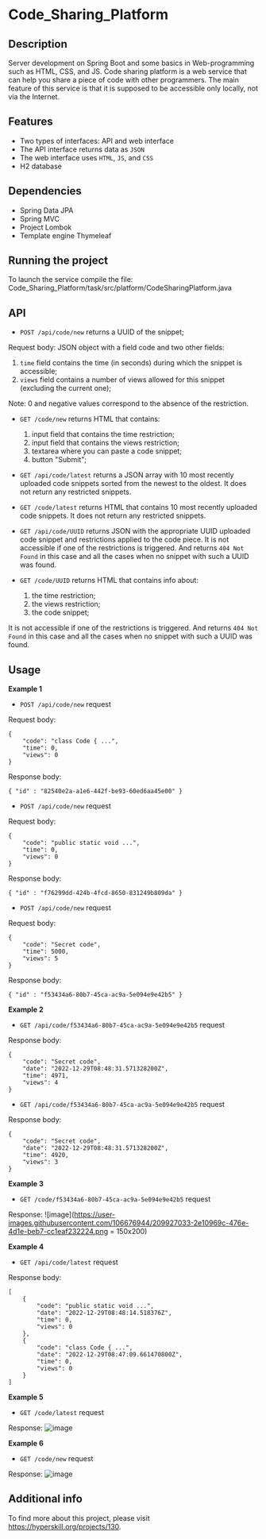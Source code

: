 # Code_Sharing_Platform
## Description
Server development on Spring Boot and some basics in Web-programming such as HTML, CSS, and JS. Code sharing platform is a web service that can help you share a piece of code with other programmers. The main feature of this service is that it is supposed to be accessible only locally, not via the Internet.
## Features
- Two types of interfaces: API and web interface
- The API interface returns data as ```JSON```
- The web interface uses ```HTML```, ```JS```, and ```CSS```
- H2 database
## Dependencies
- Spring Data JPA
- Spring MVC 
- Project Lombok
- Template engine Thymeleaf
## Running the project
To launch the service compile the file:  
Code_Sharing_Platform/task/src/platform/CodeSharingPlatform.java
## API 
- ```POST /api/code/new``` returns a UUID of the snippet;

Request body: JSON object with a field code and two other fields:  

  1. ```time``` field contains the time (in seconds) during which the snippet is accessible;
  2. ```views``` field contains a number of views allowed for this snippet (excluding the current one);

Note: 0 and negative values correspond to the absence of the restriction.

- ```GET /code/new``` returns HTML that contains:

  1. input field that contains the time restriction;
  2. input field that contains the views restriction;
  3. textarea where you can paste a code snippet;
  4. button "Submit";

- ```GET /api/code/latest``` returns a JSON array with 10 most recently uploaded code snippets sorted from the newest to the oldest. It does not return any restricted snippets.
- ```GET /code/latest``` returns HTML that contains 10 most recently uploaded code snippets. It does not return any restricted snippets.
- ```GET /api/code/UUID``` returns JSON with the appropriate UUID uploaded code snippet and restrictions applied to the code piece. It is not accessible if one of the restrictions is triggered. And returns ```404 Not Found``` in this case and all the cases when no snippet with such a UUID was found.
- ```GET /code/UUID``` returns HTML that contains info about:

  1. the time restriction;
  2. the views restriction;
  3. the code snippet;
  
It is not accessible if one of the restrictions is triggered. And returns ```404 Not Found``` in this case and all the cases when no snippet with such a UUID was found.
  
## Usage
**Example 1**    
- ```POST /api/code/new``` request

Request body:
```
{
    "code": "class Code { ...",
    "time": 0,
    "views": 0
}
```

Response body:
```
{ "id" : "82540e2a-a1e6-442f-be93-60ed6aa45e00" }
```

- ```POST /api/code/new``` request

Request body:
```
{
    "code": "public static void ...",
    "time": 0,
    "views": 0
}
```

Response body:
```
{ "id" : "f76299dd-424b-4fcd-8650-831249b809da" }
```

- ```POST /api/code/new``` request

Request body:
```
{
    "code": "Secret code",
    "time": 5000,
    "views": 5
}
```

Response body:
```
{ "id" : "f53434a6-80b7-45ca-ac9a-5e094e9e42b5" }
```

**Example 2**    
- ```GET /api/code/f53434a6-80b7-45ca-ac9a-5e094e9e42b5``` request

Response body:
```
{
    "code": "Secret code",
    "date": "2022-12-29T08:48:31.571328200Z",
    "time": 4971,
    "views": 4
}
```

- ```GET /api/code/f53434a6-80b7-45ca-ac9a-5e094e9e42b5``` request

Response body:
```
{
    "code": "Secret code",
    "date": "2022-12-29T08:48:31.571328200Z",
    "time": 4920,
    "views": 3
}
```

**Example 3**    
- ```GET /code/f53434a6-80b7-45ca-ac9a-5e094e9e42b5``` request

Response:
![image](https://user-images.githubusercontent.com/106676944/209927033-2e10969c-476e-4d1e-beb7-cc1eaf232224.png = 150x200)

**Example 4**    
- ```GET /api/code/latest``` request

Response body:
```
[
    {
        "code": "public static void ...",
        "date": "2022-12-29T08:48:14.518376Z",
        "time": 0,
        "views": 0
    },
    {
        "code": "class Code { ...",
        "date": "2022-12-29T08:47:09.661470800Z",
        "time": 0,
        "views": 0
    }
]
```

**Example 5**    
- ```GET /code/latest``` request

Response:
![image](https://user-images.githubusercontent.com/106676944/209927188-7713d0bd-4a54-4abd-9f2f-6dd11cf2ba24.png)

**Example 6**    
- ```GET /code/new``` request

Response:
![image](https://user-images.githubusercontent.com/106676944/209927242-50fb45ff-7b85-49d7-ab81-c14cfee4add6.png)

## Additional info
To find more about this project, please visit https://hyperskill.org/projects/130.

